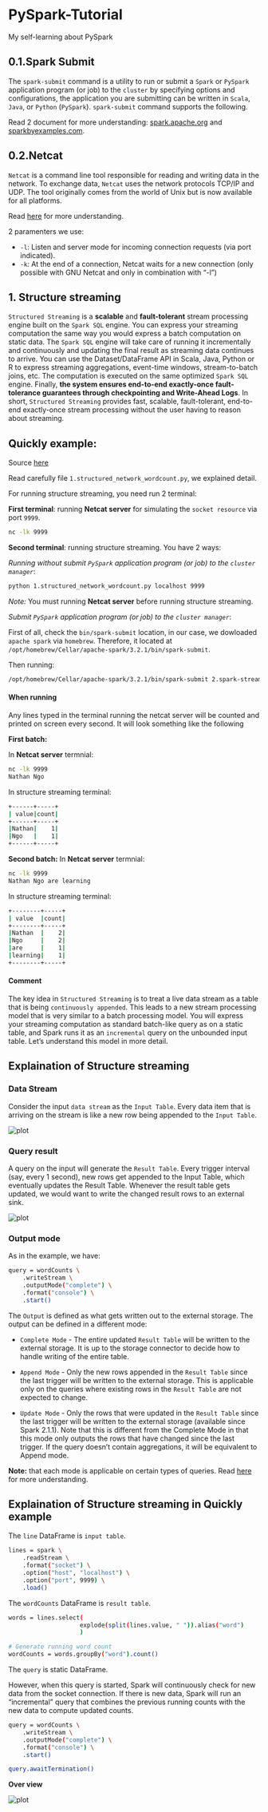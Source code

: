 # PySpark-Tutorial
My self-learning about PySpark

## 0.1.Spark Submit 
The `spark-submit` command is a utility to run or submit a `Spark` or `PySpark` application program (or job) to the `cluster` by specifying options and configurations, the application you are submitting can be written in `Scala`, `Java`, or `Python` (`PySpark`). `spark-submit` command supports the following.

Read 2 document for more understanding: [spark.apache.org](https://spark.apache.org/docs/latest/submitting-applications.html#master-urls) and [sparkbyexamples.com](https://sparkbyexamples.com/spark/spark-submit-command/).

## 0.2.Netcat
`Netcat` is a command line tool responsible for reading and writing data in the network. To exchange data, `Netcat` uses the network protocols TCP/IP and UDP. The tool originally comes from the world of Unix but is now available for all platforms.

Read [here](https://www.ionos.com/digitalguide/server/tools/netcat/) for more understanding.

2 paramenters we use:

- `-l`: Listen and server mode for incoming connection requests (via port indicated).
- `-k`: At the end of a connection, Netcat waits for a new connection (only possible with GNU Netcat and only in combination with “-l”)

## 1. Structure streaming
`Structured Streaming` is a **scalable** and **fault-tolerant** stream processing engine built on the `Spark SQL` engine. You can express your streaming computation the same way you would express a batch computation on static data. The `Spark SQL` engine will take care of running it incrementally and continuously and updating the final result as streaming data continues to arrive. You can use the Dataset/DataFrame API in Scala, Java, Python or R to express streaming aggregations, event-time windows, stream-to-batch joins, etc. The computation is executed on the same optimized `Spark SQL` engine. Finally, **the system ensures end-to-end exactly-once fault-tolerance guarantees through checkpointing and Write-Ahead Logs**. In short, `Structured Streaming` provides fast, scalable, fault-tolerant, end-to-end exactly-once stream processing without the user having to reason about streaming.

## Quickly example:
Source [here](https://spark.apache.org/docs/latest/structured-streaming-programming-guide.html)

Read carefully file `1.structured_network_wordcount.py`, we explained detail.

For running structure streaming, you need run 2 terminal:

**First terminal**: running **Netcat server** for simulating the `socket resource` via port `9999`.
```bash
nc -lk 9999
```

**Second terminal**: running structure streaming. You have 2 ways:

*Running without submit `PySpark` application program (or job) to the `cluster manager`*:
```bash
python 1.structured_network_wordcount.py localhost 9999
```

*Note:* You must running **Netcat server** before running structure streaming.

*Submit `PySpark` application program (or job) to the `cluster manager`*:

First of all, check the `bin/spark-submit` location, in our case, we dowloaded `apache spark` via `homebrew`. Therefore, it located at `/opt/homebrew/Cellar/apache-spark/3.2.1/bin/spark-submit`.

Then running:
```bash
/opt/homebrew/Cellar/apache-spark/3.2.1/bin/spark-submit 2.spark-streaming/1.getting-start/1.structured_network_wordcount.py.py localhost 9999
```
#### When running
Any lines typed in the terminal running the netcat server will be counted and printed on screen every second. It will look something like the following

**First batch:**

In **Netcat server** termnial:
```bash
nc -lk 9999
Nathan Ngo
```

In structure streaming terminal:
```bash
+------+-----+
| value|count|
+------+-----+
|Nathan|    1|
|Ngo   |    1|
+------+-----+
```

**Second batch:**
In **Netcat server** termnial:
```bash
nc -lk 9999
Nathan Ngo are learning
```

In structure streaming terminal:
```bash
+--------+-----+
| value  |count|
+--------+-----+
|Nathan  |    2|
|Ngo     |    2|
|are     |    1|
|learning|    1|
+--------+-----+
```

#### Comment
The key idea in `Structured Streaming` is to treat a live data stream as a table that is being `continuously appended`. This leads to a new stream processing model that is very similar to a batch processing model. You will express your streaming computation as standard batch-like query as on a static table, and Spark runs it as an `incremental` query on the unbounded input table. Let’s understand this model in more detail.

## Explaination of Structure streaming 
### Data Stream
Consider the input `data stream` as the `Input Table`. Every data item that is arriving on the stream is like a new row being appended to the `Input Table`.

![plot](https://spark.apache.org/docs/latest/img/structured-streaming-stream-as-a-table.png)

### Query result
A query on the input will generate the `Result Table`. Every trigger interval (say, every 1 second), new rows get appended to the Input Table, which eventually updates the Result Table. Whenever the result table gets updated, we would want to write the changed result rows to an external sink.

![plot](https://spark.apache.org/docs/latest/img/structured-streaming-model.png)

### Output mode
As in the example, we have:
```bash
query = wordCounts \
    .writeStream \
    .outputMode("complete") \
    .format("console") \
    .start()
```
The `Output` is defined as what gets written out to the external storage. The output can be defined in a different mode:

- `Complete Mode` - The entire updated `Result Table` will be written to the external storage. It is up to the storage connector to decide how to handle writing of the entire table.

- `Append Mode` - Only the new rows appended in the `Result Table` since the last trigger will be written to the external storage. This is applicable only on the queries where existing rows in the `Result Table` are not expected to change.

- `Update Mode` - Only the rows that were updated in the `Result Table` since the last trigger will be written to the external storage (available since Spark 2.1.1). Note that this is different from the Complete Mode in that this mode only outputs the rows that have changed since the last trigger. If the query doesn’t contain aggregations, it will be equivalent to Append mode.

**Note:** that each mode is applicable on certain types of queries. Read [here](https://spark.apache.org/docs/latest/structured-streaming-programming-guide.html#output-modes) for more understanding.

## Explaination of Structure streaming in Quickly example

The `line` DataFrame is `input table`.
```bash
lines = spark \
    .readStream \
    .format("socket") \
    .option("host", "localhost") \
    .option("port", 9999) \
    .load()
```

The `wordCounts` DataFrame is `result table`.
```bash
words = lines.select(
                    explode(split(lines.value, " ")).alias("word")
                    )

# Generate running word count
wordCounts = words.groupBy("word").count()
```

The `query` is static DataFrame.

However, when this query is started, Spark will continuously check for new data from the socket connection. If there is new data, Spark will run an “incremental” query that combines the previous running counts with the new data to compute updated counts.

```bash
query = wordCounts \
    .writeStream \
    .outputMode("complete") \
    .format("console") \
    .start()

query.awaitTermination()
```

**Over view**

![plot](https://spark.apache.org/docs/latest/img/structured-streaming-example-model.png)